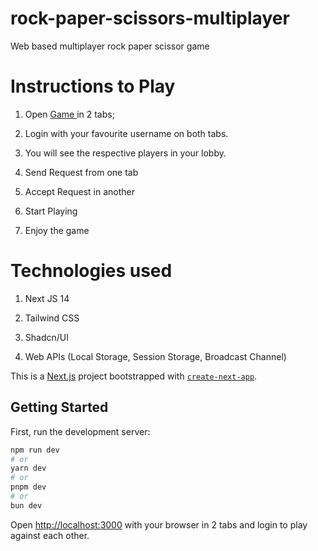 # rock-paper-scissors-multiplayer

Web based multiplayer rock paper scissor game

# Instructions to Play

1) Open  <a href="https://rock-paper-scissors-multitabs.vercel.app" target="_blank"> Game </a> in 2 tabs;

2) Login with your favourite username on both tabs.

3) You will see the respective players in your lobby.

4) Send Request from one tab

5) Accept Request in another

6) Start Playing

7) Enjoy the game

# Technologies used

1) Next JS 14

2) Tailwind CSS

3) Shadcn/UI

4) Web APIs (Local Storage, Session Storage, Broadcast Channel)

This is a [Next.js](https://nextjs.org/) project bootstrapped with [`create-next-app`](https://github.com/vercel/next.js/tree/canary/packages/create-next-app).

## Getting Started

First, run the development server:

```bash
npm run dev
# or
yarn dev
# or
pnpm dev
# or
bun dev
```

Open [http://localhost:3000](http://localhost:3000) with your browser in 2 tabs and login to play against each other.



